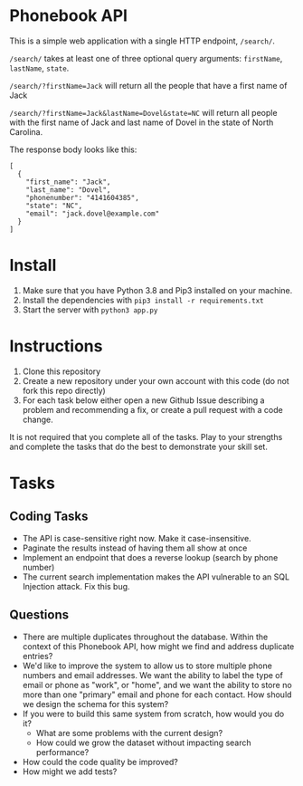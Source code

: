 # Phonebook API

This is a simple web application with a single HTTP endpoint, `/search/`. 

`/search/` takes at least one of three optional query arguments: `firstName`, `lastName`, `state`.

`/search/?firstName=Jack` will return all the people that have a first name of Jack 

`/search/?firstName=Jack&lastName=Dovel&state=NC` will return all people with the first name of Jack and last name of Dovel in the state of North Carolina.

The response body looks like this:

```
[
  {
    "first_name": "Jack", 
    "last_name": "Dovel", 
    "phonenumber": "4141604385", 
    "state": "NC",
    "email": "jack.dovel@example.com" 
  }
]

```

# Install

1. Make sure that you have Python 3.8 and Pip3 installed on your machine.
2. Install the dependencies with `pip3 install -r requirements.txt`
3. Start the server with `python3 app.py`

# Instructions 

1. Clone this repository
2. Create a new repository under your own account with this code (do not fork this repo directly)
3. For each task below either open a new Github Issue describing a problem and recommending a fix, or create a pull request with a code change.

It is not required that you complete all of the tasks. Play to your strengths and complete the tasks that do the best to demonstrate your skill set.

# Tasks

## Coding Tasks

- The API is case-sensitive right now. Make it case-insensitive.
- Paginate the results instead of having them all show at once 
- Implement an endpoint that does a reverse lookup (search by phone number) 
- The current search implementation makes the API vulnerable to an SQL Injection attack. Fix this bug.

## Questions

- There are multiple duplicates throughout the database. Within the context of this Phonebook API, how might we find and address duplicate entries? 
- We'd like to improve the system to allow us to store multiple phone numbers and email addresses. We want the ability to label the type of email or phone as "work", or "home", and we want the ability to store no more than one "primary" email and phone for each contact. How should we design the schema for this system?
- If you were to build this same system from scratch, how would you do it? 
  - What are some problems with the current design?
  - How could we grow the dataset without impacting search performance? 
- How could the code quality be improved? 
- How might we add tests?
